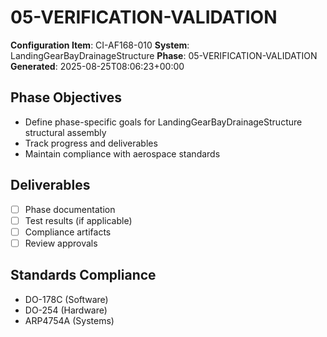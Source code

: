 # 05-VERIFICATION-VALIDATION

**Configuration Item**: CI-AF168-010
**System**: LandingGearBayDrainageStructure
**Phase**: 05-VERIFICATION-VALIDATION
**Generated**: 2025-08-25T08:06:23+00:00

## Phase Objectives
- Define phase-specific goals for LandingGearBayDrainageStructure structural assembly
- Track progress and deliverables
- Maintain compliance with aerospace standards

## Deliverables
- [ ] Phase documentation
- [ ] Test results (if applicable)
- [ ] Compliance artifacts
- [ ] Review approvals

## Standards Compliance
- DO-178C (Software)
- DO-254 (Hardware)
- ARP4754A (Systems)

